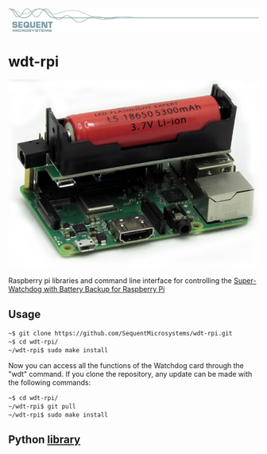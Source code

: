 
[![wdt-rpi](reameres/sequent.jpg)](https://www.sequentmicrosystems.com)

# wdt-rpi
[![wdt-rpi](reameres/WDT.jpg)](https://www.sequentmicrosystems.com)

Raspberry pi libraries and command line interface for controlling the [Super-Watchdog with Battery Backup for Raspberry Pi](https://sequentmicrosystems.com/collections/all-products/products/raspberry-pi-watchdog-battery-back)

## Usage

```bash
~$ git clone https://github.com/SequentMicrosystems/wdt-rpi.git
~$ cd wdt-rpi/
~/wdt-rpi$ sudo make install
```

Now you can access all the functions of the Watchdog card through the "wdt" command.
If you clone the repository, any update can be made with the following commands:

```bash
~$ cd wdt-rpi/  
~/wdt-rpi$ git pull
~/wdt-rpi$ sudo make install
```  

## Python [library](https://github.com/SequentMicrosystems/wdt-rpi/tree/master/python)
